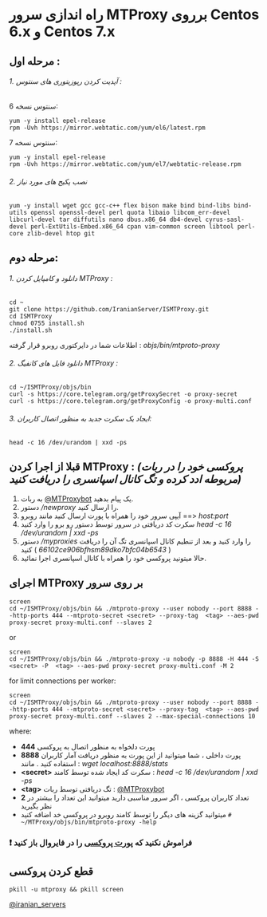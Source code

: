 # راه اندازی سرور MTProxy برروی Centos 6.x و Centos 7.x

## مرحله اول :

###### 1. آپدیت کردن رپوزیتوری های سنتوس :
سنتوس نسخه 6:
```
yum -y install epel-release
rpm -Uvh https://mirror.webtatic.com/yum/el6/latest.rpm
```

سنتوس نسخه 7:
```
yum -y install epel-release
rpm -Uvh https://mirror.webtatic.com/yum/el7/webtatic-release.rpm
```


###### 2. نصب پکیج های مورد نیاز
```
yum -y install wget gcc gcc-c++ flex bison make bind bind-libs bind-utils openssl openssl-devel perl quota libaio libcom_err-devel libcurl-devel tar diffutils nano dbus.x86_64 db4-devel cyrus-sasl-devel perl-ExtUtils-Embed.x86_64 cpan vim-common screen libtool perl-core zlib-devel htop git
```

## مرحله دوم:

###### 1. دانلود و کامپایل کردن MTProxy :
```
cd ~
git clone https://github.com/IranianServer/ISMTProxy.git
cd ISMTProxy
chmod 0755 install.sh
./install.sh
```

اطلاعات شما در دایرکتوری روبرو قرار گرفته :  *objs/bin/mtproto-proxy*

###### 2. دانلود فایل های کانفیگ MTProxy :
```
cd ~/ISMTProxy/objs/bin
curl -s https://core.telegram.org/getProxySecret -o proxy-secret
curl -s https://core.telegram.org/getProxyConfig -o proxy-multi.conf
```

###### 3. ایجاد یک سکرت جدید به منظور اتصال کاربران:
```
head -c 16 /dev/urandom | xxd -ps
```

## قبلا از اجرا کردن MTProxy :  *(پروکسی خود را در ربات مربوطه ادد کرده و تگ کانال اسپانسری را دریافت کنید)*

1. به ربات [@MTProxybot](https://t.me/MTProxybot) یک پیام بدهید.
2. دستور */newproxy* را ارسال کنید.
3. آیپی سرور خود را همراه با پورت ارسال کنید مانند روبرو ==> *host:port*
4. سکرت کد دریافتی در سرور توسط دستور رو برو را وارد کنید *head -c 16 /dev/urandom | xxd -ps*
5. دستور */myproxies* را وارد کنید و بعد از تنطیم کانال اسپانسری تگ آن را دریافت کنید  ( *66102ce906bfhsm89dko7bfc04b6543* )
6. حالا میتونید پروکسی خود را همراه با کانال اسپانسری اجرا نمائید.

## اجرای MTProxy بر روی سرور
```
screen
cd ~/ISMTProxy/objs/bin && ./mtproto-proxy --user nobody --port 8888 --http-ports 444 --mtproto-secret <secret> --proxy-tag  <tag> --aes-pwd proxy-secret proxy-multi.conf --slaves 2
```
or 
```
screen
cd ~/ISMTProxy/objs/bin && ./mtproto-proxy -u nobody -p 8888 -H 444 -S <secret> -P  <tag> --aes-pwd proxy-secret proxy-multi.conf -M 2
```

for limit connections per worker:
```
screen
cd ~/ISMTProxy/objs/bin && ./mtproto-proxy --user nobody --port 8888 --http-ports 444 --mtproto-secret <secret> --proxy-tag  <tag> --aes-pwd proxy-secret proxy-multi.conf --slaves 2 --max-special-connections 10
```

where:
- **444** پورت دلخواه به منظور اتصال به پروکسی
- **8888** پورت داخلی ، شما میتوانید از این پورت به منظور دریافت آمار کاربران استفاده کنید . مانند : *wget localhost:8888/stats*
- **\<secret\>** سکرت کد ایجاد شده توسط کامند : *head -c 16 /dev/urandom | xxd -ps*
- **\<tag\>** تگ دریافتی توسط ربات : [@MTProxybot](https://t.me/MTProxybot)
- **2** تعداد کاربران پروکسی ، اگر سرور مناسبی دارید میتوانید این تعداد را بیشتر در نظر بگیرید
- میتوانید گزینه های دیگر را توسط کامند روبرو در پروکسی خد اضافه کنید ```# ~/MTProxy/objs/bin/mtproto-proxy -help```

###  :exclamation: فراموش نکنید که  [پورت پروکسی](https://www.google.com/search?q=open+port+linux+firewall&ie=utf-8&oe=utf-8&client=firefox-b-ab) را در فایروال باز کنید

## قطع کردن پروکسی
```
pkill -u mtproxy && pkill screen
```


[@iranian_servers](https://t.me/iranian_servers)
